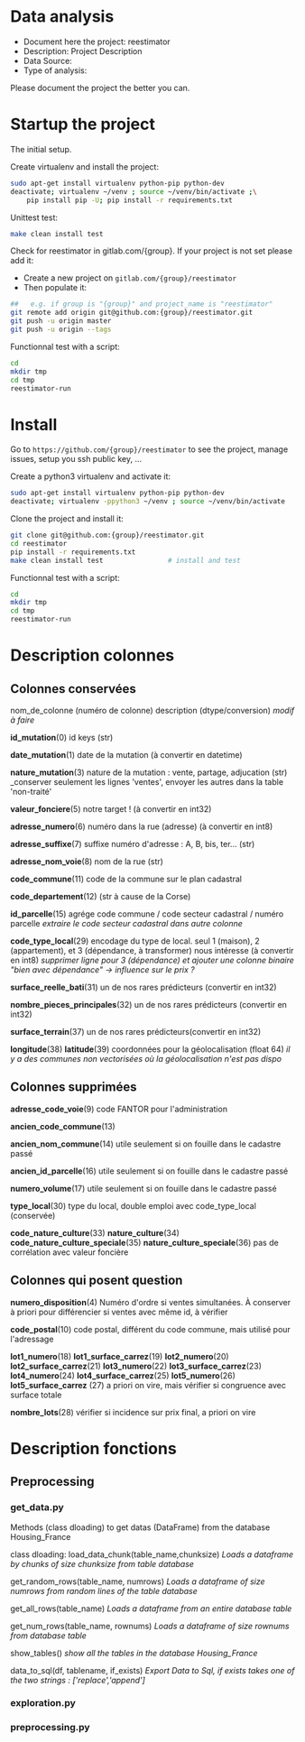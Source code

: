 # Data analysis
- Document here the project: reestimator
- Description: Project Description
- Data Source:
- Type of analysis:

Please document the project the better you can.

# Startup the project

The initial setup.

Create virtualenv and install the project:
```bash
sudo apt-get install virtualenv python-pip python-dev
deactivate; virtualenv ~/venv ; source ~/venv/bin/activate ;\
    pip install pip -U; pip install -r requirements.txt
```

Unittest test:
```bash
make clean install test
```

Check for reestimator in gitlab.com/{group}.
If your project is not set please add it:

- Create a new project on `gitlab.com/{group}/reestimator`
- Then populate it:

```bash
##   e.g. if group is "{group}" and project_name is "reestimator"
git remote add origin git@github.com:{group}/reestimator.git
git push -u origin master
git push -u origin --tags
```

Functionnal test with a script:

```bash
cd
mkdir tmp
cd tmp
reestimator-run
```

# Install

Go to `https://github.com/{group}/reestimator` to see the project, manage issues,
setup you ssh public key, ...

Create a python3 virtualenv and activate it:

```bash
sudo apt-get install virtualenv python-pip python-dev
deactivate; virtualenv -ppython3 ~/venv ; source ~/venv/bin/activate
```

Clone the project and install it:

```bash
git clone git@github.com:{group}/reestimator.git
cd reestimator
pip install -r requirements.txt
make clean install test                # install and test
```
Functionnal test with a script:

```bash
cd
mkdir tmp
cd tmp
reestimator-run
```

# Description colonnes

## Colonnes conservées

nom_de_colonne (numéro de colonne)
description (dtype/conversion)
_modif à faire_

**id_mutation**(0)
id keys (str)

**date_mutation**(1)
date de la mutation (à convertir en datetime)

**nature_mutation**(3)
nature de la mutation : vente, partage, adjucation (str)
_conserver seulement les lignes 'ventes', envoyer les autres dans la table 'non-traité'

**valeur_fonciere**(5)
notre target ! (à convertir en int32)

**adresse_numero**(6)
numéro dans la rue (adresse) (à convertir en int8)

**adresse_suffixe**(7)
suffixe numéro d'adresse : A, B, bis, ter... (str)

**adresse_nom_voie**(8)
nom de la rue (str)

**code_commune**(11)
code de la commune sur le plan cadastral

**code_departement**(12)
(str à cause de la Corse)

**id_parcelle**(15)
agrége code commune / code secteur cadastral / numéro parcelle
_extraire le code secteur cadastral dans autre colonne_

**code_type_local**(29)
encodage du type de local. seul 1 (maison), 2 (appartement), et 3 (dépendance, à transformer) nous intéresse (à convertir en int8)
_supprimer ligne pour 3 (dépendance) et ajouter une colonne binaire "bien avec dépendance" -> influence sur le prix ?_

**surface_reelle_bati**(31)
un de nos rares prédicteurs (convertir en int32)

**nombre_pieces_principales**(32)
un de nos rares prédicteurs (convertir en int32)

**surface_terrain**(37)
un de nos rares prédicteurs(convertir en int32)

**longitude**(38)
**latitude**(39)
coordonnées pour la géolocalisation (float 64)
_il y a des communes non vectorisées où la géolocalisation n'est pas dispo_

## Colonnes supprimées

**adresse_code_voie**(9)
code FANTOR pour l'administration

**ancien_code_commune**(13)

**ancien_nom_commune**(14)
utile seulement si on fouille dans le cadastre passé

**ancien_id_parcelle**(16)
utile seulement si on fouille dans le cadastre passé

**numero_volume**(17)
utile seulement si on fouille dans le cadastre passé

**type_local**(30)
type du local, double emploi avec code_type_local (conservée)

**code_nature_culture**(33)
**nature_culture**(34)
**code_nature_culture_speciale**(35)
**nature_culture_speciale**(36)
pas de corrélation avec valeur foncière

## Colonnes qui posent question

**numero_disposition**(4)
Numéro d'ordre si ventes simultanées.
À conserver à priori pour différencier si ventes avec même id, à vérifier

**code_postal**(10)
code postal, différent du code commune, mais utilisé pour l'adressage

**lot1_numero**(18)
**lot1_surface_carrez**(19)
**lot2_numero**(20)
**lot2_surface_carrez**(21)
**lot3_numero**(22)
**lot3_surface_carrez**(23)
**lot4_numero**(24)
**lot4_surface_carrez**(25)
**lot5_numero**(26)
**lot5_surface_carrez** (27)
a priori on vire, mais vérifier si congruence avec surface totale

**nombre_lots**(28)
vérifier si incidence sur prix final, a priori on vire

# Description fonctions

## Preprocessing

### get_data.py

Methods (class dloading) to get datas (DataFrame) from the database Housing_France

class dloading:
  load_data_chunk(table_name,chunksize)
  _Loads a dataframe by chunks of size chunksize from table database_

  get_random_rows(table_name, numrows)
  _Loads a dataframe of size numrows from random lines of the table database_

  get_all_rows(table_name)
  _Loads a dataframe from an entire database table_

  get_num_rows(table_name, rownums)
  _Loads a dataframe of size rownums  from database table_

  show_tables()
  _show all the tables in the database Housing_France_

  data_to_sql(df, tablename, if_exists)
  _Export Data to Sql, if exists takes one of the two strings :  ['replace','append']_

### exploration.py

### preprocessing.py
